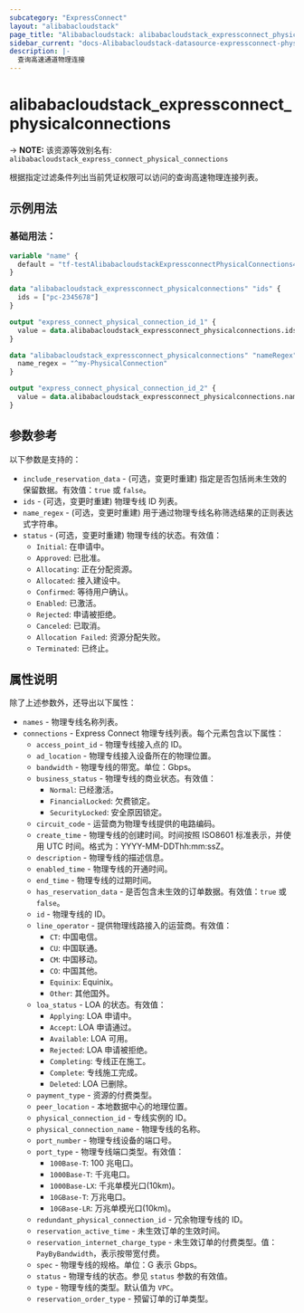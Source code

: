 ```yaml
---
subcategory: "ExpressConnect"
layout: "alibabacloudstack"
page_title: "Alibabacloudstack: alibabacloudstack_expressconnect_physicalconnections"
sidebar_current: "docs-Alibabacloudstack-datasource-expressconnect-physicalconnections"
description: |- 
  查询高速通道物理连接
---
```


# alibabacloudstack_expressconnect_physicalconnections
-> **NOTE:** 该资源等效别名有: `alibabacloudstack_express_connect_physical_connections`

根据指定过滤条件列出当前凭证权限可以访问的查询高速物理连接列表。

## 示例用法

### 基础用法：

```terraform
variable "name" {
  default = "tf-testAlibabacloudstackExpressconnectPhysicalConnections45872"
}

data "alibabacloudstack_expressconnect_physicalconnections" "ids" {
  ids = ["pc-2345678"]
}

output "express_connect_physical_connection_id_1" {
  value = data.alibabacloudstack_expressconnect_physicalconnections.ids.connections.0.id
}

data "alibabacloudstack_expressconnect_physicalconnections" "nameRegex" {
  name_regex = "^my-PhysicalConnection"
}

output "express_connect_physical_connection_id_2" {
  value = data.alibabacloudstack_expressconnect_physicalconnections.nameRegex.connections.0.id
}
```

## 参数参考

以下参数是支持的：

* `include_reservation_data` - (可选，变更时重建) 指定是否包括尚未生效的保留数据。有效值：`true` 或 `false`。
* `ids` - (可选，变更时重建) 物理专线 ID 列表。
* `name_regex` - (可选，变更时重建) 用于通过物理专线名称筛选结果的正则表达式字符串。
* `status` - (可选，变更时重建) 物理专线的状态。有效值：
  * `Initial`: 在申请中。
  * `Approved`: 已批准。
  * `Allocating`: 正在分配资源。
  * `Allocated`: 接入建设中。
  * `Confirmed`: 等待用户确认。
  * `Enabled`: 已激活。
  * `Rejected`: 申请被拒绝。
  * `Canceled`: 已取消。
  * `Allocation Failed`: 资源分配失败。
  * `Terminated`: 已终止。

## 属性说明

除了上述参数外，还导出以下属性：

* `names` - 物理专线名称列表。
* `connections` - Express Connect 物理专线列表。每个元素包含以下属性：
  * `access_point_id` - 物理专线接入点的 ID。
  * `ad_location` - 物理专线接入设备所在的物理位置。
  * `bandwidth` - 物理专线的带宽。单位：Gbps。
  * `business_status` - 物理专线的商业状态。有效值：
    * `Normal`: 已经激活。
    * `FinancialLocked`: 欠费锁定。
    * `SecurityLocked`: 安全原因锁定。
  * `circuit_code` - 运营商为物理专线提供的电路编码。
  * `create_time` - 物理专线的创建时间。时间按照 ISO8601 标准表示，并使用 UTC 时间。格式为：YYYY-MM-DDThh:mm:ssZ。
  * `description` - 物理专线的描述信息。
  * `enabled_time` - 物理专线的开通时间。
  * `end_time` - 物理专线的过期时间。
  * `has_reservation_data` - 是否包含未生效的订单数据。有效值：`true` 或 `false`。
  * `id` - 物理专线的 ID。
  * `line_operator` - 提供物理线路接入的运营商。有效值：
    * `CT`: 中国电信。
    * `CU`: 中国联通。
    * `CM`: 中国移动。
    * `CO`: 中国其他。
    * `Equinix`: Equinix。
    * `Other`: 其他国外。
  * `loa_status` - LOA 的状态。有效值：
    * `Applying`: LOA 申请中。
    * `Accept`: LOA 申请通过。
    * `Available`: LOA 可用。
    * `Rejected`: LOA 申请被拒绝。
    * `Completing`: 专线正在施工。
    * `Complete`: 专线施工完成。
    * `Deleted`: LOA 已删除。
  * `payment_type` - 资源的付费类型。
  * `peer_location` - 本地数据中心的地理位置。
  * `physical_connection_id` - 专线实例的 ID。
  * `physical_connection_name` - 物理专线的名称。
  * `port_number` - 物理专线设备的端口号。
  * `port_type` - 物理专线端口类型。有效值：
    * `100Base-T`: 100 兆电口。
    * `1000Base-T`: 千兆电口。
    * `1000Base-LX`: 千兆单模光口(10km)。
    * `10GBase-T`: 万兆电口。
    * `10GBase-LR`: 万兆单模光口(10km)。
  * `redundant_physical_connection_id` - 冗余物理专线的 ID。
  * `reservation_active_time` - 未生效订单的生效时间。
  * `reservation_internet_charge_type` - 未生效订单的付费类型。值：`PayByBandwidth`，表示按带宽付费。
  * `spec` - 物理专线的规格。单位：G 表示 Gbps。
  * `status` - 物理专线的状态。参见 `status` 参数的有效值。
  * `type` - 物理专线的类型。默认值为 `VPC`。
  * `reservation_order_type` - 预留订单的订单类型。